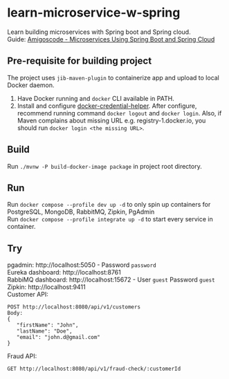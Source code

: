 # learn-microservice-w-spring
Learn building microservices with Spring boot and Spring cloud.<br>
Guide: [Amigoscode - Microservices Using Spring Boot and Spring Cloud](https://youtu.be/p485kUNpPvE?si=hGl1ZznhoP154gQg)

## Pre-requisite for building project
The project uses `jib-maven-plugin` to containerize app and upload to local Docker daemon.
1. Have Docker running and `docker` CLI available in PATH.
2. Install and configure [docker-credential-helper](https://github.com/docker/docker-credential-helper). After 
   configure, 
   recommend 
   running command `docker logout` and `docker login`. Also, if Maven complains about missing URL e.g. 
   registry-1.docker.io, you should run `docker login <the missing URL>`.

## Build
Run `./mvnw -P build-docker-image package` in project root directory.

## Run
Run `docker compose --profile dev up -d` to only spin up containers for PostgreSQL, MongoDB, RabbitMQ, Zipkin, PgAdmin \
Run `docker compose --profile integrate up -d` to start every service in container.

## Try
pgadmin: http://localhost:5050 - Password `password` \
Eureka dashboard: http://localhost:8761 \
RabbiMQ dashboard: http://localhost:15672 - User `guest` Password `guest` \
Zipkin: http://localhost:9411 \
Customer API:
```
POST http://localhost:8080/api/v1/customers
Body:
{
   "firstName": "John",
   "lastName": "Doe",
   "email": "john.d@gmail.com"
}
```
Fraud API:
```
GET http://localhost:8080/api/v1/fraud-check/:customerId
```
